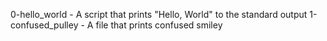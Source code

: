 0-hello_world - A script that prints "Hello, World" to the standard output
1-confused_pulley - A file that prints confused smiley
